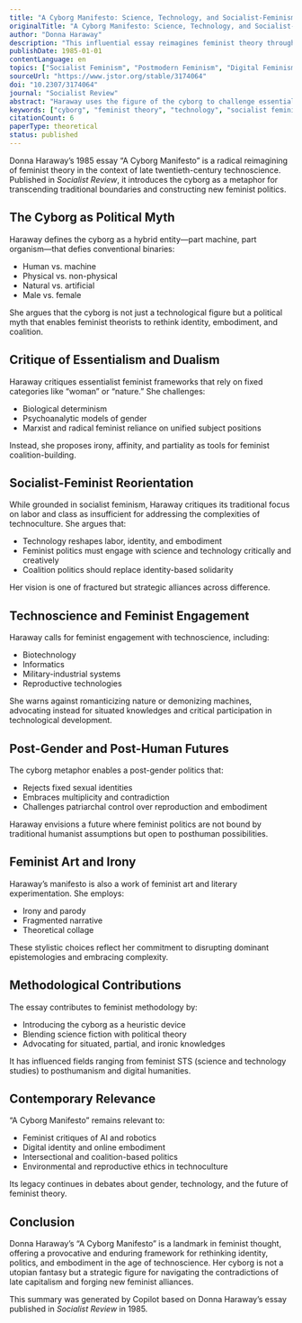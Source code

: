 ```yaml
---
title: "A Cyborg Manifesto: Science, Technology, and Socialist-Feminism in the Late Twentieth Century"
originalTitle: "A Cyborg Manifesto: Science, Technology, and Socialist-Feminism in the Late Twentieth Century"
author: "Donna Haraway"
description: "This influential essay reimagines feminist theory through the metaphor of the cyborg—a hybrid of machine and organism. Haraway critiques traditional boundaries between human and non-human, nature and culture, and proposes a post-gender, post-essentialist feminist politics rooted in affinity, irony, and technological embodiment."
publishDate: 1985-01-01
contentLanguage: en
topics: ["Socialist Feminism", "Postmodern Feminism", "Digital Feminism", "Capitalism Critique", "Feminist Art"]
sourceUrl: "https://www.jstor.org/stable/3174064"
doi: "10.2307/3174064"
journal: "Socialist Review"
abstract: "Haraway uses the figure of the cyborg to challenge essentialist and dualistic thinking in feminist theory. She argues that the boundaries between human and machine, physical and non-physical, are increasingly blurred, and that feminist politics must embrace hybridity, irony, and coalition over identity. The manifesto critiques Marxist, psychoanalytic, and radical feminist frameworks, offering a new vision for socialist-feminist engagement in the technoscientific age."
keywords: ["cyborg", "feminist theory", "technology", "socialist feminism", "posthumanism"]
citationCount: 6
paperType: theoretical
status: published
---
```


Donna Haraway’s 1985 essay “A Cyborg Manifesto” is a radical reimagining of feminist theory in the context of late twentieth-century technoscience. Published in *Socialist Review*, it introduces the cyborg as a metaphor for transcending traditional boundaries and constructing new feminist politics.

## The Cyborg as Political Myth

Haraway defines the cyborg as a hybrid entity—part machine, part organism—that defies conventional binaries:

- Human vs. machine
- Physical vs. non-physical
- Natural vs. artificial
- Male vs. female

She argues that the cyborg is not just a technological figure but a political myth that enables feminist theorists to rethink identity, embodiment, and coalition.

## Critique of Essentialism and Dualism

Haraway critiques essentialist feminist frameworks that rely on fixed categories like “woman” or “nature.” She challenges:

- Biological determinism
- Psychoanalytic models of gender
- Marxist and radical feminist reliance on unified subject positions

Instead, she proposes irony, affinity, and partiality as tools for feminist coalition-building.

## Socialist-Feminist Reorientation

While grounded in socialist feminism, Haraway critiques its traditional focus on labor and class as insufficient for addressing the complexities of technoculture. She argues that:

- Technology reshapes labor, identity, and embodiment
- Feminist politics must engage with science and technology critically and creatively
- Coalition politics should replace identity-based solidarity

Her vision is one of fractured but strategic alliances across difference.

## Technoscience and Feminist Engagement

Haraway calls for feminist engagement with technoscience, including:

- Biotechnology
- Informatics
- Military-industrial systems
- Reproductive technologies

She warns against romanticizing nature or demonizing machines, advocating instead for situated knowledges and critical participation in technological development.

## Post-Gender and Post-Human Futures

The cyborg metaphor enables a post-gender politics that:

- Rejects fixed sexual identities
- Embraces multiplicity and contradiction
- Challenges patriarchal control over reproduction and embodiment

Haraway envisions a future where feminist politics are not bound by traditional humanist assumptions but open to posthuman possibilities.

## Feminist Art and Irony

Haraway’s manifesto is also a work of feminist art and literary experimentation. She employs:

- Irony and parody
- Fragmented narrative
- Theoretical collage

These stylistic choices reflect her commitment to disrupting dominant epistemologies and embracing complexity.

## Methodological Contributions

The essay contributes to feminist methodology by:

- Introducing the cyborg as a heuristic device
- Blending science fiction with political theory
- Advocating for situated, partial, and ironic knowledges

It has influenced fields ranging from feminist STS (science and technology studies) to posthumanism and digital humanities.

## Contemporary Relevance

“A Cyborg Manifesto” remains relevant to:

- Feminist critiques of AI and robotics
- Digital identity and online embodiment
- Intersectional and coalition-based politics
- Environmental and reproductive ethics in technoculture

Its legacy continues in debates about gender, technology, and the future of feminist theory.

## Conclusion

Donna Haraway’s “A Cyborg Manifesto” is a landmark in feminist thought, offering a provocative and enduring framework for rethinking identity, politics, and embodiment in the age of technoscience. Her cyborg is not a utopian fantasy but a strategic figure for navigating the contradictions of late capitalism and forging new feminist alliances.

This summary was generated by Copilot based on Donna Haraway’s essay published in *Socialist Review* in 1985.
